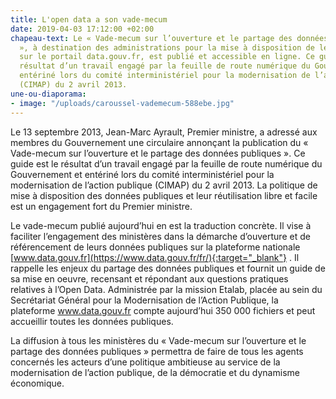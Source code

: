 ```yaml
---
title: L'open data a son vade-mecum
date: 2019-04-03 17:12:00 +02:00
chapeau-text: Le « Vade-mecum sur l’ouverture et le partage des données publiques
  », à destination des administrations pour la mise à disposition de leurs données
  sur le portail data.gouv.fr, est publié et accessible en ligne. Ce guide est le
  résultat d’un travail engagé par la feuille de route numérique du Gouvernement et
  entériné lors du comité interministériel pour la modernisation de l’action publique
  (CIMAP) du 2 avril 2013.
une-ou-diaporama:
- image: "/uploads/caroussel-vademecum-588ebe.jpg"
---
```


Le 13 septembre 2013, Jean-Marc Ayrault, Premier ministre, a adressé aux membres du Gouvernement une circulaire annonçant la publication du « Vade-mecum sur l’ouverture et le partage des données publiques ». Ce guide est le résultat d’un travail engagé par la feuille de route numérique du Gouvernement et entériné lors du comité interministériel pour la modernisation de l’action publique (CIMAP) du 2 avril 2013. La politique de mise à disposition des données publiques et leur réutilisation libre et facile est un engagement fort du Premier ministre.

Le vade-mecum publié aujourd’hui en est la traduction concrète. Il vise à faciliter l’engagement des ministères dans la démarche d’ouverture et de référencement de leurs données publiques sur la plateforme nationale [www.data.gouv.fr](https://www.data.gouv.fr/fr/){:target="_blank"} . Il rappelle les enjeux du partage des données publiques et fournit un guide de sa mise en oeuvre, recensant et répondant aux questions pratiques relatives à l’Open Data.
Administrée par la mission Etalab, placée au sein du Secrétariat Général pour la Modernisation de l’Action Publique, la plateforme www.data.gouv.fr compte aujourd’hui 350 000 fichiers et peut accueillir toutes les données publiques.

La diffusion à tous les ministères du « Vade-mecum sur l’ouverture et le partage des données publiques » permettra de faire de tous les agents concernés les acteurs d’une politique ambitieuse au service de la modernisation de l’action publique, de la démocratie et du dynamisme économique.
